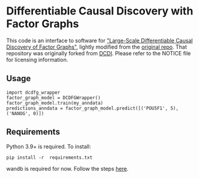 # Differentiable Causal Discovery with Factor Graphs

This code is an interface to software for ["Large-Scale Differentiable Causal Discovery of Factor Graphs"](https://arxiv.org/abs/2206.07824), lightly modified from the [original repo](https://github.com/Genentech/dcdfg). That repository was originally forked from [DCDI](https://github.com/slachapelle/dcdi). Please refer to the NOTICE file for licensing information.

## Usage

    import dcdfg_wrapper
    factor_graph_model = DCDFGWrapper()
    factor_graph_model.train(my_anndata)
    predictions_anndata = factor_graph_model.predict([('POU5F1', 5), ('NANOG', 0)])
    
## Requirements

Python 3.9+ is required. To install:

    pip install -r  requirements.txt


wandb is required for now. Follow the steps [here](https://docs.wandb.ai/quickstart).